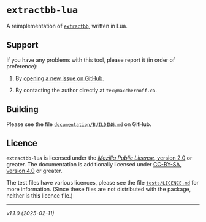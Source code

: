 <!-- extractbb-lua
     https://github.com/gucci-on-fleek/extractbb
     SPDX-License-Identifier: MPL-2.0+ OR CC-BY-SA-4.0+
     SPDX-FileCopyrightText: 2024--2025 Max Chernoff
-->

`extractbb-lua`
===============

A reimplementation of
[`extractbb`](https://texdoc.org/serve/extractbb/0), written in Lua.


Support
-------

If you have any problems with this tool, please report it (in order of
preference):

1. By [opening a new issue on
   GitHub](https://github.com/gucci-on-fleek/extractbb/issues/new).

2. By contacting the author directly at `tex@maxchernoff.ca`.


Building
--------

Please see the file
[`documentation/BUILDING.md`](https://github.com/gucci-on-fleek/extractbb/blob/master/documentation/BUILDING.md)
on GitHub.


Licence
-------

`extractbb-lua` is licensed under the [_Mozilla Public License_, version
2.0](https://www.mozilla.org/en-US/MPL/2.0/) or greater. The
documentation is additionally licensed under [CC-BY-SA, version
4.0](https://creativecommons.org/licenses/by-sa/4.0/legalcode) or
greater.

The test files have various licences, please see the file
[`tests/LICENCE.md`](tests/LICENCE.md) for more information. (Since
these files are not distributed with the package, neither is this
licence file.)

---
_v1.1.0 (2025-02-11)_ <!--%%version %%dashdate-->

